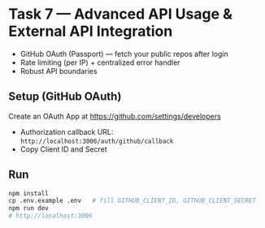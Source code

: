 # Task 7 — Advanced API Usage & External API Integration

- GitHub OAuth (Passport) — fetch your public repos after login
- Rate limiting (per IP) + centralized error handler
- Robust API boundaries

## Setup (GitHub OAuth)
Create an OAuth App at https://github.com/settings/developers
- Authorization callback URL: `http://localhost:3006/auth/github/callback`
- Copy Client ID and Secret

## Run
```bash
npm install
cp .env.example .env   # fill GITHUB_CLIENT_ID, GITHUB_CLIENT_SECRET
npm run dev
# http://localhost:3006
```
